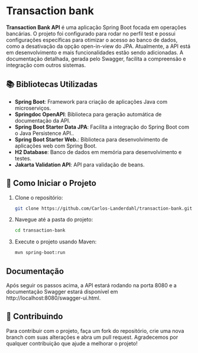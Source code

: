 ﻿# Transaction bank

<b>Transaction Bank API</b> é uma aplicação Spring Boot focada em operações bancárias. O projeto foi configurado para rodar no perfil test e possui configurações específicas para otimizar o acesso ao banco de dados, como a desativação da opção open-in-view do JPA.
Atualmente, a API está em desenvolvimento e mais funcionalidades estão sendo adicionadas. A documentação detalhada, gerada pelo Swagger, facilita a compreensão e integração com outros sistemas.

## 📚 Bibliotecas Utilizadas

- **Spring Boot**: Framework para criação de aplicações Java com microserviços.
- **Springdoc OpenAPI**: Biblioteca para geração automática de documentação da API.
- **Spring Boot Starter Data JPA**: Facilita a integração do Spring Boot com o Java Persistence API..
- **Spring Boot Starter Web.**: Biblioteca para desenvolvimento de aplicações web com Spring Boot.
- **H2 Database**: Banco de dados em memória para desenvolvimento e testes.
- **Jakarta Validation API**: API para validação de beans.

## 🚀 Como Iniciar o Projeto

1. Clone o repositório:
   ```bash
   git clone https://github.com/Carlos-Landerdahl/transaction-bank.git

2. Navegue até a pasta do projeto:
    ```bash
   cd transaction-bank

3. Execute o projeto usando Maven:
    ```bash
   mvn spring-boot:run

## Documentação
Após seguir os passos acima, a API estará rodando na porta 8080 e a documentação Swagger estará disponível em http://localhost:8080/swagger-ui.html.

## 🤝 Contribuindo
Para contribuir com o projeto, faça um fork do repositório, crie uma nova branch com suas alterações e abra um pull request.
Agradecemos por qualquer contribuição que ajude a melhorar o projeto!
